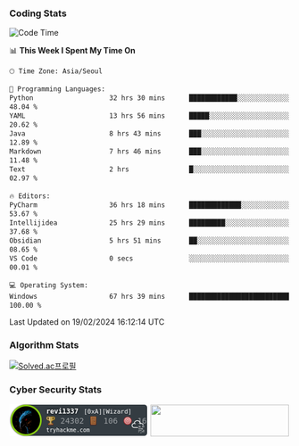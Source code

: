 ### Coding Stats

<!--START_SECTION:waka-->
![Code Time](http://img.shields.io/badge/Code%20Time-286%20hrs%2046%20mins-blue)

📊 **This Week I Spent My Time On** 

```text
🕑︎ Time Zone: Asia/Seoul

💬 Programming Languages: 
Python                   32 hrs 30 mins      ████████████░░░░░░░░░░░░░   48.04 % 
YAML                     13 hrs 56 mins      █████░░░░░░░░░░░░░░░░░░░░   20.62 % 
Java                     8 hrs 43 mins       ███░░░░░░░░░░░░░░░░░░░░░░   12.89 % 
Markdown                 7 hrs 46 mins       ███░░░░░░░░░░░░░░░░░░░░░░   11.48 % 
Text                     2 hrs               █░░░░░░░░░░░░░░░░░░░░░░░░   02.97 % 

🔥 Editors: 
PyCharm                  36 hrs 18 mins      █████████████░░░░░░░░░░░░   53.67 % 
Intellijidea             25 hrs 29 mins      █████████░░░░░░░░░░░░░░░░   37.68 % 
Obsidian                 5 hrs 51 mins       ██░░░░░░░░░░░░░░░░░░░░░░░   08.65 % 
VS Code                  0 secs              ░░░░░░░░░░░░░░░░░░░░░░░░░   00.01 % 

💻 Operating System: 
Windows                  67 hrs 39 mins      █████████████████████████   100.00 % 
```


 Last Updated on 19/02/2024 16:12:14 UTC
<!--END_SECTION:waka-->

### Algorithm Stats

[![Solved.ac프로필](http://mazassumnida.wtf/api/v2/generate_badge?boj=revi1337)](https://solved.ac/revi1337)

### Cyber Security Stats

[![revi1337's tryhackme stats](https://raw.githubusercontent.com/Revi1337/Revi1337/main/assets/thm_propic.png)][tryhackme]
[<img src="https://www.hackthebox.com/badge/image/1002993" width="248.01" height="57">][hackthebox]


[website]: https://revi1337.com
[tryhackme]: https://tryhackme.com/p/revi1337
[hackthebox]: https://app.hackthebox.com/profile/1002993
